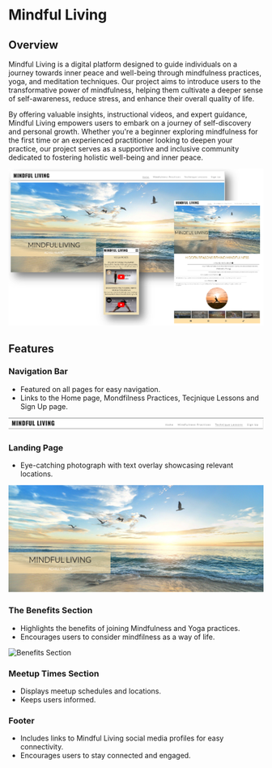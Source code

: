 # Mindful Living

## Overview
Mindful Living is a digital platform designed to guide individuals on a journey towards inner peace and well-being through mindfulness practices, yoga, and meditation techniques. Our project aims to introduce users to the transformative power of mindfulness, helping them cultivate a deeper sense of self-awareness, reduce stress, and enhance their overall quality of life.

By offering valuable insights, instructional videos, and expert guidance, Mindful Living empowers users to embark on a journey of self-discovery and personal growth. Whether you're a beginner exploring mindfulness for the first time or an experienced practitioner looking to deepen your practice, our project serves as a supportive and inclusive community dedicated to fostering holistic well-being and inner peace.


![Laptop View](https://github.com/alexkalisz/Mindful-Living/blob/main/display.png?raw=true)


## Features

### Navigation Bar
- Featured on all pages for easy navigation.
- Links to the Home page, Mondfilness Practices, Tecjnique Lessons and Sign Up page.

![Navigation Bar](https://github.com/alexkalisz/Mindful-Living/blob/main/navigation%20bar.png)

### Landing Page
- Eye-catching photograph with text overlay showcasing relevant locations.

![Landing Page](https://github.com/alexkalisz/Mindful-Living/blob/main/landing%20image.png)  

### The Benefits Section
- Highlights the benefits of joining Mindfulness and Yoga practices.
- Encourages users to consider mindfilness as a way of life.

![Benefits Section]()
### Meetup Times Section
- Displays meetup schedules and locations.
- Keeps users informed.

###




### Footer
- Includes links to Mindful Living social media profiles for easy connectivity.
- Encourages users to stay connected and engaged.







